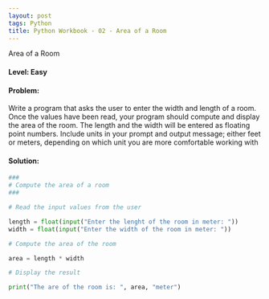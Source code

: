 ```yaml
---
layout: post
tags: Python
title: Python Workbook - 02 - Area of a Room
---
```


Area of a Room

#### Level: Easy

#### Problem: 

Write a program that asks the user to enter the width and length of a room. Once the values have been read, your program should compute and display the area of the
room. The length and the width will be entered as floating point numbers. Include units in your prompt and output message; either feet or meters, depending on which
unit you are more comfortable working with

#### Solution:

```python
###
# Compute the area of a room
###

# Read the input values from the user

length = float(input("Enter the lenght of the room in meter: "))
width = float(input("Enter the width of the room in meter: "))

# Compute the area of the room

area = length * width

# Display the result

print("The are of the room is: ", area, "meter")
```
